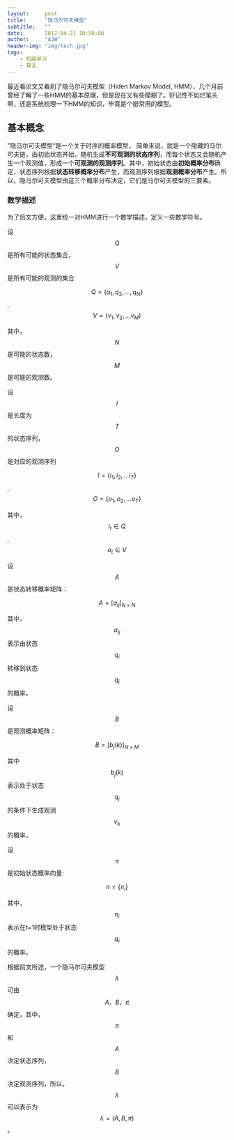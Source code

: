 ```yaml
---
layout:     post
title:      "隐马尔可夫模型"
subtitle:   ""
date:       2017-04-21 10:50:00
author:     "AJW"
header-img: "img/tech.jpg"
tags:
    - 机器学习
    - 算法
---
```


最近看论文又看到了隐马尔可夫模型（Hiden Markov Model, HMM），几个月前曾经了解了一些HMM的基本原理，但是现在又有些模糊了。好记性不如烂笔头啊，还是系统梳理一下HMM的知识，毕竟是个挺常用的模型。

## 基本概念

”隐马尔可夫模型“是一个关于时序的概率模型， 简单来说，就是一个隐藏的马尔可夫链，由初始状态开始，随机生成**不可观测的状态序列**，而每个状态又会随机产生一个观测值，形成一个**可观测的观测序列**。其中，初始状态由**初始概率分布**确定，状态序列根据**状态转移概率分布**产生，而观测序列根据**观测概率分布**产生。所以，隐马尔可夫模型由这三个概率分布决定，它们是马尔可夫模型的三要素。

### 数学描述

为了后文方便，这里统一对HMM进行一个数学描述，定义一些数学符号。

设$$Q$$是所有可能的状态集合，$$V$$是所有可能的观测的集合

$$Q=\{q_1,q_2,...,q_N\}$$,		$$V=\{v_1,v_2,...v_M\}$$

其中，$$N$$是可能的状态数，$$M$$是可能的观测数。

设$$I$$是长度为$$T$$的状态序列，$$O$$是对应的观测序列

$$I=\{i_1,i_2,...i_T\}$$,	 $$O=\{o_1,o_2,...o_T\}$$

其中，$$i_t\in Q$$, $$o_t\in V$$

设$$A$$是状态转移概率矩阵：

$$A=[a_{ij}]_{N\times N}$$

其中，$$a_{ij}$$表示由状态$$q_i$$转移到状态$$q_j$$的概率。

设$$B$$是观测概率矩阵：

$$B=[b_j(k)]_{N\times M}$$

其中$$b_j(k)$$表示处于状态$$q_j$$的条件下生成观测$$v_k$$的概率。

设$$\pi$$是初始状态概率向量:

$$\pi=\{\pi_i\}$$

其中，$$\pi_i$$表示在t=1时模型处于状态$$q_i$$的概率。

根据前文所述，一个隐马尔可夫模型$$\lambda$$可由$$A、B、\pi$$确定，其中，$$\pi$$和$$A$$决定状态序列，$$B$$决定观测序列，所以，$$\lambda$$可以表示为$$\lambda=(A,B,\pi)$$。

